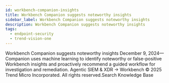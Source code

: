 ```yaml
---
id: workbench-companion-insights
title: Workbench Companion suggests noteworthy insights
sidebar_label: Workbench Companion suggests noteworthy insights
description: Workbench Companion suggests noteworthy insights
tags:
  - endpoint-security
  - trend-vision-one
---
```


 Workbench Companion suggests noteworthy insights December 9, 2024—Companion uses machine learning to identify noteworthy or false-positive Workbench insights and proactively recommend a guided workflow for investigation and remediation. Agentic SIEM & XDR → Workbench © 2025 Trend Micro Incorporated. All rights reserved.Search Knowledge Base